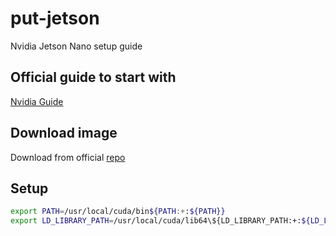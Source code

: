 # put-jetson
Nvidia Jetson Nano setup guide

## Official guide to start with
[Nvidia Guide](https://developer.nvidia.com/embedded/learn/get-started-jetson-nano-devkit#write)

## Download image
Download from official [repo](https://developer.nvidia.com/jetson-nano-sd-card-image)

## Setup

```sh
export PATH=/usr/local/cuda/bin${PATH:+:${PATH}}
export LD_LIBRARY_PATH=/usr/local/cuda/lib64\${LD_LIBRARY_PATH:+:${LD_LIBRARY_PATH}}
```

